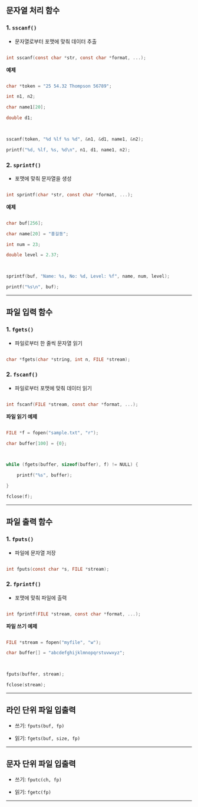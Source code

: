 
  
## 문자열 처리 함수

  
### 1. `sscanf()`

- 문자열로부터 포맷에 맞춰 데이터 추출

```c

int sscanf(const char *str, const char *format, ...);

```

**예제**

```c

char *token = "25 54.32 Thompson 56789";

int n1, n2;

char name1[20];

double d1;

  

sscanf(token, "%d %lf %s %d", &n1, &d1, name1, &n2);

printf("%d, %lf, %s, %d\n", n1, d1, name1, n2);

```

  

### 2. `sprintf()`

- 포맷에 맞춰 문자열을 생성

```c

int sprintf(char *str, const char *format, ...);

```

**예제**

```c

char buf[256];

char name[20] = "홍길동";

int num = 23;

double level = 2.37;

  

sprintf(buf, "Name: %s, No: %d, Level: %f", name, num, level);

printf("%s\n", buf);

```

  

---

  

## 파일 입력 함수

  

### 1. `fgets()`

- 파일로부터 한 줄씩 문자열 읽기

```c

char *fgets(char *string, int n, FILE *stream);

```

  

### 2. `fscanf()`

- 파일로부터 포맷에 맞춰 데이터 읽기

```c

int fscanf(FILE *stream, const char *format, ...);

```

  

**파일 읽기 예제**

```c

FILE *f = fopen("sample.txt", "r");

char buffer[100] = {0};

  

while (fgets(buffer, sizeof(buffer), f) != NULL) {

    printf("%s", buffer);

}

fclose(f);

```

  

---

  

## 파일 출력 함수

  

### 1. `fputs()`

- 파일에 문자열 저장

```c

int fputs(const char *s, FILE *stream);

```

  

### 2. `fprintf()`

- 포맷에 맞춰 파일에 출력

```c

int fprintf(FILE *stream, const char *format, ...);

```

  

**파일 쓰기 예제**

```c

FILE *stream = fopen("myfile", "w");

char buffer[] = "abcdefghijklmnopqrstuvwxyz";

  

fputs(buffer, stream);

fclose(stream);

```
 

---

  

## 라인 단위 파일 입출력

  

- 쓰기: `fputs(buf, fp)`

- 읽기: `fgets(buf, size, fp)`

  

---

  

## 문자 단위 파일 입출력

  

- 쓰기: `fputc(ch, fp)`

- 읽기: `fgetc(fp)`

  

---